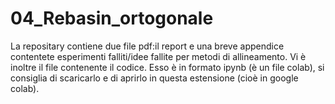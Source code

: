 # 04_Rebasin_ortogonale
La repositary contiene due file pdf:il report e una breve appendice contentete esperimenti falliti/idee fallite per metodi di allineamento. 
Vi è inoltre il file contenente il codice. Esso è in formato ipynb (è un file colab), si consiglia di scaricarlo e di aprirlo in questa estensione (cioè in google colab).
